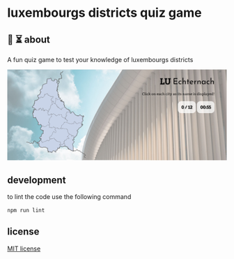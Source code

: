 # luxembourgs districts quiz game

## 🙋 ⏳ about

A fun quiz game to test your knowledge of luxembourgs districts

![luxembourgs districts quiz game](/assets/game_screen.jpg)

## development

to lint the code use the following command

    npm run lint

## license

[MIT license](LICENSE)